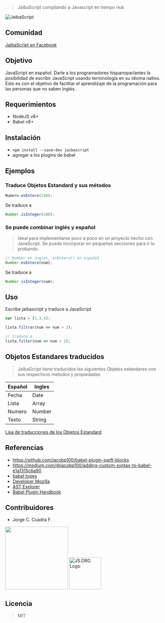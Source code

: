 > JaibaScript compilando a Javascript en tiempo real

![JaibaScript](./jaibascript.gif)

## Comunidad

[JaibaScript en Facebook](https://facebook.com/groups/869262879888944)

## Objetivo

JavaScript en español. Darle a los programadores hispanoparlantes la posibilidad de escribir JavaScript usando terminología en su idioma nativo. Esto es con el objetivo de facilitar el aprendizaje de la programación para las personas que no saben inglés.

## Requerimientos

- NodeJS v6+
- Babel v6+

## Instalación

- `npm install --save-dev jaibascript`
- agregar a los plugins de babel


## Ejemplos

### Traduce Objetos Estandard y sus métodos

```js
Numero.esEntero(100);
```

Se traduce a 

```js
Number.isInteger(100);
```

### Se puede combinar inglés y español

> Ideal para implementarse poco a poco en un proyecto hecho con JavaScript. Se puede incorporar en pequeñas secciones para ir lo probando.

```js
// Number en ingles, esEntero() en español
Number.esEntero(num);
```

Se traduce a

```js
Number.isInteger(num);
```

## Uso

Escribe jaibascript y traduce a JavaScript

```js
var lista = [1,3,4];

lista.filtrar(num => num > 2);

// traduce a
lista.filter(num => num > 2);
```


## Objetos Estandares traducidos

> JaibaScript tiene traducidos los siguientos Objetos estandares con sus respectivos metodos y propiedades


Español | Ingles
------- | ------
Fecha | Date
Lista | Array
Numero | Number
Texto | String

[Lisa de traducciones de los Objetos Estandard](objetos-estandard.md)


## Referencias

- https://github.com/jacobp100/babel-plugin-swift-blocks
- https://medium.com/@jacobp100/adding-custom-syntax-to-babel-e1a1315c6a90
- [babel types](https://github.com/babel/babel/blob/master/packages/babel-types/src/definitions/core.js)
- [Developer Mozilla](https://developer.mozilla.org)
- [AST Explorer](http://astexplorer.net/)
- [Babel Plugin Handbook](https://github.com/thejameskyle/babel-handbook/blob/master/translations/en/plugin-handbook.md#toc-babel-types)


## Contribuidores

- Jorge C. Cuadra F.

<img src="./jorge-cuadra.png" width="200"/>


<a href="https://js.org" target="_blank" title="JS.ORG | JavaScript Community">
<img src="https://logo.js.org/dark_horz.png" width="102" alt="JS.ORG Logo"/></a>
<!-- alternatives [bright|dark]_[horz|vert|tiny].png (width[horz:102,vert:50,tiny:77]) -->

## Licencia

> MIT
